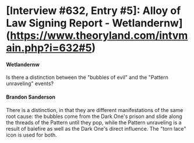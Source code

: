 # [Interview #632, Entry #5]: Alloy of Law Signing Report - Wetlandernw](https://www.theoryland.com/intvmain.php?i=632#5)

#### Wetlandernw

Is there a distinction between the "bubbles of evil" and the "Pattern unraveling" events?

#### Brandon Sanderson

There is a distinction, in that they are different manifestations of the same root cause: the bubbles come from the Dark One's prison and slide along the threads of the Pattern until they pop, while the Pattern unraveling is a result of balefire as well as the Dark One's direct influence. The "torn lace" icon is used for both.


